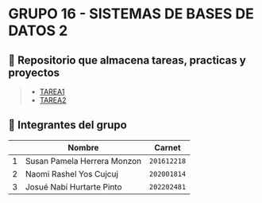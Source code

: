 # GRUPO 16 - SISTEMAS DE BASES DE DATOS 2 

## 🚀 Repositorio que almacena tareas, practicas y proyectos

> - [TAREA1](Tarea1/)
> - [TAREA2](Tarea2/)

## 📄 Integrantes del grupo

|     | Nombre                      | Carnet      |
| --- | --------------------------- | ----------- |
| 1   | Susan Pamela Herrera Monzon | `201612218` |
| 2   | Naomi Rashel Yos Cujcuj     | `202001814` |
| 3   | Josué Nabí Hurtarte Pinto   | `202202481` |